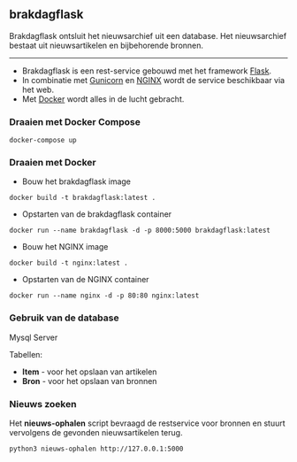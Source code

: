 ## brakdagflask

Brakdagflask ontsluit het nieuwsarchief uit een database. Het nieuwsarchief bestaat uit nieuwsartikelen en bijbehorende bronnen.

---

* Brakdagflask is een rest-service gebouwd met het framework [Flask](https://flask.palletsprojects.com/). 
* In combinatie met [Gunicorn](https://gunicorn.org/) en [NGINX](https://www.nginx.com/) wordt de service beschikbaar via het web. 
* Met [Docker](https://www.docker.com/) wordt alles in de lucht gebracht.

### Draaien met Docker Compose

`docker-compose up`

### Draaien met Docker

- Bouw het brakdagflask image

`docker build -t brakdagflask:latest .`

- Opstarten van de brakdagflask container

`docker run --name brakdagflask -d -p 8000:5000 brakdagflask:latest`

- Bouw het NGINX image

`docker build -t nginx:latest .`

- Opstarten van de NGINX container

`docker run --name nginx -d -p 80:80 nginx:latest`

### Gebruik van de database

Mysql Server

Tabellen: 
* **Item** - voor het opslaan van artikelen
* **Bron** - voor het opslaan van bronnen

### Nieuws zoeken
Het **nieuws-ophalen** script bevraagd de restservice voor bronnen en stuurt vervolgens de gevonden nieuwsartikelen terug.

`python3 nieuws-ophalen http://127.0.0.1:5000`

   
  

